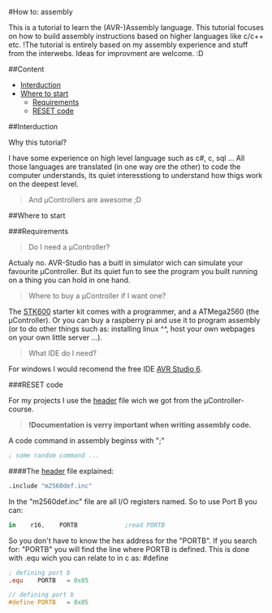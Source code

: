 #How to: assembly

This is a tutorial to learn the (AVR-)Assembly language. This tutorial focuses on how to build assembly 
instructions based on higher languages like c/c++ etc. 
!The tutorial is entirely based on my assembly experience and stuff from the interwebs.
Ideas for improvment are welcome. :D

##Content
* [Interduction](#Interduction)
* [Where to start](#Where-to-start)
  * [Requirements](#Requirements)
  * [RESET code](#RESET-code)

##Interduction

Why this tutorial?

I have some experience on high level language such as c#, c, sql ...
All those languages are translated (in one way ore the other) to code the computer understands,
its quiet interesstiong to understand how thigs work on the deepest level.

> And µControllers are awesome ;D

##Where to start

###Requirements

> Do I need a µController?

Actualy no. AVR-Studio has a buitl in simulator wich can simulate your favourite µController.
But its quiet fun to see the program you built running on a thing you can hold in one hand.

> Where to buy a µController if I want one?

The [STK600](http://www.atmel.com/tools/stk600.aspx) starter kit comes with a programmer, and a ATMega2560 (the µController).
Or you can buy a raspberry pi and use it to program assembly (or to do other things such as: installing linux ^^, 
host your own webpages on your own little server ...).

> What IDE do I need?

For windows I would recomend the free IDE [AVR Studio 6](http://www.atmel.ch/microsite/atmel_studio6/).

###RESET code

For my projects I use the [header](https://github.com/randombenj/uController/blob/master/AVR_Header.asm) file wich we got from the µController-course.

> **!Documentation is verry important when writing assembly code.**

A code command in assembly beginss with ";"

```nasm
; some random command ...
```

####The [header](https://github.com/randombenj/uController/blob/master/AVR_Header.asm) file explained:

```nasm
.include "m2560def.inc"
```
In the "m2560def.inc" file are all I/O registers named. So to use Port B you can:
```nasm
in    r16,    PORTB             ;read PORTB
```
So you don't have to know the hex address for the "PORTB". If you search for: "PORTB" you will find the line where
PORTB is defined. This is done with .equ wich you can relate to in c as: #define
```nasm
; defining port b
.equ	PORTB	= 0x05
```
```c
// defining port b
#define PORTB	= 0x05
```



